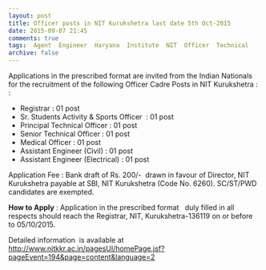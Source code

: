```yaml
---
layout: post
title: Officer posts in NIT Kurukshetra last date 5th Oct-2015   
date: 2015-09-07 21:45
comments: true
tags:  Agent  Engineer  Haryana  Institute  NIT  Officer  Technical 
archive: false
---
```

Applications in the prescribed format are invited from the Indian Nationals for the recruitment of the following Officer Cadre Posts in NIT Kurukshetra :  : 

- Registrar : 01 post
- Sr. Students Activity & Sports Officer  : 01 post
- Principal Technical Officer : 01 post
- Senior Technical Officer : 01 post
- Medical Officer : 01 post
- Assistant Engineer (Civil) : 01 post
- Assistant Engineer (Electrical) : 01 post 

Application Fee : Bank draft of Rs. 200/-  drawn in favour of Director, NIT Kurukshetra payable at
SBI, NIT Kurukshetra (Code No. 6260). SC/ST/PWD candidates are exempted.

**How to Apply** : Application in the prescribed format   duly filled in all respects should reach the Registrar, NIT, Kurukshetra-136119 on or before to 05/10/2015.

Detailed information  is available at <http://www.nitkkr.ac.in/pagesUI/homePage.jsf?pageEvent=194&page=content&language=2>


